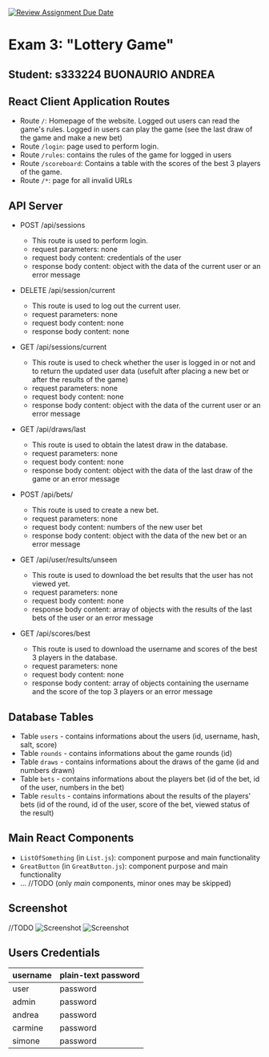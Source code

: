[![Review Assignment Due Date](https://classroom.github.com/assets/deadline-readme-button-22041afd0340ce965d47ae6ef1cefeee28c7c493a6346c4f15d667ab976d596c.svg)](https://classroom.github.com/a/HF0PzDJs)
# Exam 3: "Lottery Game"
## Student: s333224 BUONAURIO ANDREA 

## React Client Application Routes
<!--
- Route `/`: page content and purpose
- Route `/something/:param`: page content and purpose, param specification 
-->
- Route `/`: Homepage of the website. Logged out users can read the game's rules. Logged in users can play the game (see the last draw of the game and make a new bet)
- Route `/login`: page used to perform login.
- Route `/rules`: contains the rules of the game for logged in users
- Route `/scoreboard`: Contains a table with the scores of the best 3 players of the game.
- Route `/*`: page for all invalid URLs

## API Server
<!--
- POST `/api/something`
  - request parameters and request body content
  - response body content
- GET `/api/something`
  - request parameters
  - response body content
- POST `/api/something`
  - request parameters and request body content
  - response body content
- ...
-->
  
- POST /api/sessions
  - This route is used to perform login.
  - request parameters: none
  - request body content: credentials of the user
  - response body content: object with the data of the current user or an error message

- DELETE /api/session/current
  - This route is used to log out the current user.
  - request parameters: none
  - request body content: none
  - response body content: none

- GET /api/sessions/current
  - This route is used to check whether the user is logged in or not and to return the updated user data (usefult after placing a new bet or after the results of the game)
  - request parameters: none
  - request body content: none
  - response body content: object with the data of the current user or an error message

- GET /api/draws/last
  - This route is used to obtain the latest draw in the database.
  - request parameters: none
  - request body content: none
  - response body content: object with the data of the last draw of the game or an error message

- POST /api/bets/
  - This route is used to create a new bet.
  - request parameters: none
  - request body content: numbers of the new user bet
  - response body content: object with the data of the new bet or an error message

- GET /api/user/results/unseen
  - This route is used to download the bet results that the user has not viewed yet.
  - request parameters: none
  - request body content: none
  - response body content: array of objects with the results of the last bets of the user or an error message
  
- GET /api/scores/best
  - This route is used to download the username and scores of the best 3 players in the database.
  - request parameters: none
  - request body content: none
  - response body content: array of objects containing the username and the score of the top 3 players or an error message


## Database Tables

- Table `users` - contains informations about the users (id, username, hash, salt, score)
- Table `rounds` - contains informations about the game rounds (id)
- Table `draws` - contains informations about the draws of the game (id and numbers drawn)
- Table `bets` - contains informations about the players bet (id of the bet, id of the user, numbers in the bet)
- Table `results` - contains informations about the results of the players' bets (id of the round, id of the user, score of the bet, viewed status of the result) 


## Main React Components

- `ListOfSomething` (in `List.js`): component purpose and main functionality
- `GreatButton` (in `GreatButton.js`): component purpose and main functionality
- ...
//TODO
(only _main_ components, minor ones may be skipped)

## Screenshot
//TODO
![Screenshot](./img/screenshot1.jpg)
![Screenshot](./img/screenshot2.jpg)

## Users Credentials

| username                | plain-text password |
| ----------------------- | ------------------- |
| user                    | password            |
| admin                   | password            |
| andrea                  | password            |
| carmine                 | password            |
| simone                  | password            |

